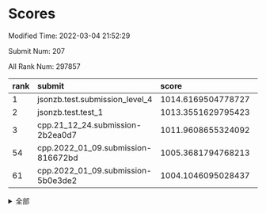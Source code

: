 # Scores

Modified Time: 2022-03-04 21:52:29

Submit Num: 207

All Rank Num: 297857

| rank |               submit               |       score        |       sigma        | pk_num |
| :--- | :--------------------------------- | :----------------- | :----------------- | :----- |
| 1    | jsonzb.test.submission_level_4     | 1014.6169504778727 | 0.8404366758151403 | 5756   |
| 2    | jsonzb.test.test_1                 | 1013.3551629795423 | 0.8054600132936298 | 5754   |
| 3    | cpp.21_12_24.submission-2b2ea0d7   | 1011.9608655324092 | 0.8019056953523431 | 5757   |
| 54   | cpp.2022_01_09.submission-816672bd | 1005.3681794768213 | 0.7191992056408666 | 5751   |
| 61   | cpp.2022_01_09.submission-5b0e3de2 | 1004.1046095028437 | 0.722793676870705  | 5758   |


<details>
<summary>全部</summary>

| rank |                 submit                 |       score        |       sigma        | pk_num |
| :--- | :------------------------------------- | :----------------- | :----------------- | :----- |
| 1    | jsonzb.test.submission_level_4         | 1014.6169504778727 | 0.8404366758151403 | 5756   |
| 2    | jsonzb.test.test_1                     | 1013.3551629795423 | 0.8054600132936298 | 5754   |
| 3    | cpp.21_12_24.submission-2b2ea0d7       | 1011.9608655324092 | 0.8019056953523431 | 5757   |
| 4    | gobigger.level_3.submission_level_3_35 | 1011.4867828232237 | 0.7745706649766835 | 5754   |
| 5    | gobigger.level_3.submission_level_3_44 | 1011.2115307680247 | 0.759921985457538  | 5753   |
| 6    | gobigger.level_3.submission_level_3_34 | 1011.2024258360061 | 0.7679638978503982 | 5761   |
| 7    | gobigger.level_3.submission_level_3_28 | 1011.184038478424  | 0.7566955385756676 | 5758   |
| 8    | gobigger.level_3.submission_level_3_24 | 1010.9576378914169 | 0.7797368886524358 | 5755   |
| 9    | gobigger.level_3.submission_level_3_0  | 1010.9438544849268 | 0.7806189398497337 | 5749   |
| 10   | gobigger.level_3.submission_level_3_1  | 1010.9023065158163 | 0.787988499382241  | 5759   |
| 11   | gobigger.level_3.submission_level_3_26 | 1010.8580452286122 | 0.7552273499110803 | 5757   |
| 12   | gobigger.level_3.submission_level_3_32 | 1010.7099633834385 | 0.7807509514603361 | 5757   |
| 13   | gobigger.level_3.submission_level_3_3  | 1010.678463800795  | 0.7426563368112108 | 5751   |
| 14   | gobigger.level_3.submission_level_3_10 | 1010.6545798078104 | 0.7674173557240295 | 5754   |
| 15   | gobigger.level_3.submission_level_3_29 | 1010.601294626735  | 0.7621695149182157 | 5754   |
| 16   | gobigger.level_3.submission_level_3_2  | 1010.5664417547403 | 0.7736022386534017 | 5753   |
| 17   | gobigger.level_3.submission_level_3_38 | 1010.5570708965903 | 0.760922311001001  | 5754   |
| 18   | gobigger.level_3.submission_level_3_21 | 1010.4915932252667 | 0.7467004456769635 | 5752   |
| 19   | gobigger.level_3.submission_level_3_6  | 1010.4714005016764 | 0.7540013243317601 | 5756   |
| 20   | gobigger.level_3.submission_level_3_4  | 1010.4283982345905 | 0.7678349943988894 | 5753   |
| 21   | gobigger.level_3.submission_level_3_8  | 1010.4075720866012 | 0.7659384674789028 | 5759   |
| 22   | gobigger.level_3.submission_level_3_36 | 1010.3113528368415 | 0.7643420476078473 | 5759   |
| 23   | gobigger.level_3.submission_level_3_15 | 1010.241835390219  | 0.7688813610804278 | 5758   |
| 24   | gobigger.level_3.submission_level_3_13 | 1010.1585135738926 | 0.7653317764133055 | 5757   |
| 25   | gobigger.level_3.submission_level_3_45 | 1010.1327443767848 | 0.7460502282863823 | 5757   |
| 26   | gobigger.level_3.submission_level_3_37 | 1010.066918348788  | 0.7446713339072225 | 5753   |
| 27   | gobigger.level_3.submission_level_3_27 | 1010.039108966274  | 0.7327272609412925 | 5755   |
| 28   | gobigger.level_3.submission_level_3_31 | 1010.0073007952133 | 0.7815046770785559 | 5759   |
| 29   | gobigger.level_3.submission_level_3_7  | 1009.9875656189602 | 0.7471390786245761 | 5749   |
| 30   | gobigger.level_3.submission_level_3_46 | 1009.9796887038572 | 0.7645585147853557 | 5748   |
| 31   | gobigger.level_3.submission_level_3_14 | 1009.9405698339045 | 0.7606743347386714 | 5755   |
| 32   | gobigger.level_3.submission_level_3_11 | 1009.9138932899924 | 0.7729209981809634 | 5756   |
| 33   | gobigger.level_3.submission_level_3_25 | 1009.7538606994859 | 0.7483743923466855 | 5757   |
| 34   | gobigger.level_3.submission_level_3_42 | 1009.6464895121951 | 0.7631065282329094 | 5756   |
| 35   | gobigger.level_3.submission_level_3_49 | 1009.5606836246737 | 0.7535114725270919 | 5760   |
| 36   | gobigger.level_3.submission_level_3_12 | 1009.4526891549002 | 0.7473405103402673 | 5763   |
| 37   | gobigger.level_3.submission_level_3_30 | 1009.4091963351724 | 0.7886179577916917 | 5756   |
| 38   | gobigger.level_3.submission_level_3_16 | 1009.3431051326809 | 0.7450569607262002 | 5755   |
| 39   | gobigger.level_3.submission_level_3_47 | 1009.1979069653792 | 0.7517451526310882 | 5757   |
| 40   | gobigger.level_3.submission_level_3_22 | 1009.1889650031995 | 0.7554226189311785 | 5760   |
| 41   | gobigger.level_3.submission_level_3_43 | 1009.1842544540995 | 0.744471098899321  | 5757   |
| 42   | gobigger.level_3.submission_level_3_33 | 1009.0867720903643 | 0.763355154235609  | 5758   |
| 43   | gobigger.level_3.submission_level_3_41 | 1009.065491789581  | 0.7389954582005563 | 5755   |
| 44   | gobigger.level_3.submission_level_3_39 | 1009.0301732479263 | 0.7659347629877915 | 5753   |
| 45   | gobigger.level_3.submission_level_3_40 | 1009.0120219107853 | 0.7412767450604983 | 5752   |
| 46   | gobigger.level_3.submission_level_3_9  | 1008.9540074937981 | 0.7687319804279102 | 5750   |
| 47   | gobigger.level_3.submission_level_3_20 | 1008.9486820267963 | 0.7327669269362189 | 5757   |
| 48   | gobigger.level_3.submission_level_3_19 | 1008.5912325750618 | 0.7535885911759792 | 5758   |
| 49   | gobigger.level_3.submission_level_3_18 | 1008.3819798018691 | 0.7263456108954484 | 5760   |
| 50   | gobigger.level_3.submission_level_3_23 | 1008.3790354647268 | 0.7347387741359629 | 5758   |
| 51   | gobigger.level_3.submission_level_3_5  | 1008.2875726035145 | 0.7355969193652224 | 5760   |
| 52   | gobigger.level_3.submission_level_3_17 | 1008.2711039378032 | 0.7476213113208674 | 5752   |
| 53   | gobigger.level_3.submission_level_3_48 | 1008.1573612639703 | 0.7337824185363112 | 5761   |
| 54   | cpp.2022_01_09.submission-816672bd     | 1005.3681794768213 | 0.7191992056408666 | 5751   |
| 55   | gobigger.level_1.submission_level_1_10 | 1005.1208637216398 | 0.721294802509027  | 5755   |
| 56   | gobigger.level_1.submission_level_1_8  | 1004.8925591698872 | 0.7215499152153305 | 5758   |
| 57   | gobigger.level_1.submission_level_1_15 | 1004.3599211306092 | 0.7149649275712872 | 5758   |
| 58   | gobigger.level_1.submission_level_1_47 | 1004.3534711913464 | 0.733468759265771  | 5759   |
| 59   | gobigger.level_1.submission_level_1_27 | 1004.293273058078  | 0.7138977087643835 | 5753   |
| 60   | gobigger.level_1.submission_level_1_18 | 1004.1474881290623 | 0.7299700453472462 | 5760   |
| 61   | cpp.2022_01_09.submission-5b0e3de2     | 1004.1046095028437 | 0.722793676870705  | 5758   |
| 62   | gobigger.level_1.submission_level_1_12 | 1004.090949839618  | 0.7235893241167376 | 5752   |
| 63   | gobigger.level_1.submission_level_1_42 | 1004.0885629922769 | 0.7104681079572339 | 5760   |
| 64   | gobigger.level_1.submission_level_1_39 | 1004.0770949466206 | 0.7124160636283693 | 5757   |
| 65   | gobigger.level_1.submission_level_1_34 | 1004.0061334418917 | 0.7194316073757282 | 5759   |
| 66   | gobigger.level_1.submission_level_1_46 | 1003.9964313172213 | 0.7141600532892147 | 5757   |
| 67   | gobigger.level_1.submission_level_1_0  | 1003.9941601706429 | 0.7227289641612732 | 5752   |
| 68   | gobigger.level_1.submission_level_1_49 | 1003.9918845738686 | 0.7364817853374992 | 5757   |
| 69   | gobigger.level_1.submission_level_1_21 | 1003.9728642368777 | 0.714226034836388  | 5756   |
| 70   | gobigger.level_1.submission_level_1_44 | 1003.956033715815  | 0.7197351662448627 | 5756   |
| 71   | gobigger.level_1.submission_level_1_1  | 1003.920022578004  | 0.7310090714610339 | 5757   |
| 72   | gobigger.level_1.submission_level_1_9  | 1003.8906509038469 | 0.7340151977589414 | 5754   |
| 73   | gobigger.level_1.submission_level_1_5  | 1003.839626353863  | 0.7116127051127549 | 5755   |
| 74   | gobigger.level_1.submission_level_1_40 | 1003.8075967959976 | 0.7160923276914295 | 5761   |
| 75   | gobigger.level_1.submission_level_1_38 | 1003.7897247324296 | 0.7193189934688995 | 5755   |
| 76   | gobigger.level_1.submission_level_1_48 | 1003.7107837720066 | 0.7215877006634319 | 5760   |
| 77   | gobigger.level_1.submission_level_1_28 | 1003.7015959760852 | 0.7086686531651509 | 5757   |
| 78   | gobigger.level_1.submission_level_1_22 | 1003.6557475134282 | 0.7167387334082175 | 5753   |
| 79   | gobigger.level_1.submission_level_1_37 | 1003.6444897454186 | 0.7142452376487624 | 5755   |
| 80   | gobigger.level_1.submission_level_1_4  | 1003.629409429993  | 0.7129312385455839 | 5754   |
| 81   | gobigger.level_1.submission_level_1_43 | 1003.5055023487799 | 0.7172235875907951 | 5752   |
| 82   | gobigger.level_1.submission_level_1_14 | 1003.4873209006989 | 0.7355090017737984 | 5753   |
| 83   | gobigger.level_1.submission_level_1_35 | 1003.4375278193636 | 0.7204728042262585 | 5754   |
| 84   | gobigger.level_1.submission_level_1_33 | 1003.425769527663  | 0.7198019032377586 | 5753   |
| 85   | gobigger.level_1.submission_level_1_16 | 1003.3660753834163 | 0.7170930101957262 | 5756   |
| 86   | gobigger.level_1.submission_level_1_6  | 1003.2514916499103 | 0.7108522179443809 | 5753   |
| 87   | gobigger.level_1.submission_level_1_3  | 1003.2159284880279 | 0.7137447177647992 | 5754   |
| 88   | gobigger.level_1.submission_level_1_13 | 1003.157967438029  | 0.7171295046523743 | 5756   |
| 89   | gobigger.level_1.submission_level_1_20 | 1003.1147678101285 | 0.7156900466287667 | 5757   |
| 90   | gobigger.level_1.submission_level_1_32 | 1003.0681495092689 | 0.7091569507775645 | 5756   |
| 91   | gobigger.level_1.submission_level_1_2  | 1003.0604811478838 | 0.7075736426581684 | 5756   |
| 92   | gobigger.level_1.submission_level_1_36 | 1002.8456647451264 | 0.713654510587996  | 5757   |
| 93   | gobigger.level_1.submission_level_1_11 | 1002.8190716017053 | 0.7112076392191307 | 5757   |
| 94   | gobigger.level_1.submission_level_1_25 | 1002.8157579783208 | 0.7186221293065927 | 5758   |
| 95   | gobigger.level_1.submission_level_1_24 | 1002.7695453597782 | 0.7216060237232964 | 5753   |
| 96   | gobigger.level_1.submission_level_1_7  | 1002.7619058145973 | 0.7119711045184919 | 5759   |
| 97   | gobigger.level_1.submission_level_1_29 | 1002.7111860866803 | 0.7089343285431033 | 5753   |
| 98   | gobigger.level_1.submission_level_1_45 | 1002.4141076963434 | 0.70982074760899   | 5755   |
| 99   | gobigger.level_1.submission_level_1_41 | 1002.3636956617065 | 0.716784157440434  | 5757   |
| 100  | gobigger.level_1.submission_level_1_31 | 1002.195283524106  | 0.714318055043171  | 5752   |
| 101  | gobigger.level_1.submission_level_1_23 | 1002.1172221467043 | 0.7139086899509505 | 5756   |
| 102  | gobigger.level_1.submission_level_1_19 | 1002.0639008243488 | 0.7075930889030722 | 5757   |
| 103  | gobigger.level_1.submission_level_1_26 | 1001.8316698191962 | 0.7088884777472393 | 5758   |
| 104  | gobigger.level_1.submission_level_1_30 | 1001.746955728918  | 0.710157014449458  | 5758   |
| 105  | gobigger.level_1.submission_level_1_17 | 1001.6353259754425 | 0.7115504196978523 | 5757   |
| 106  | gobigger.random.submission_random_19   | 997.6706067608164  | 0.7146848159631713 | 5752   |
| 107  | gobigger.random.submission_random_5    | 997.1141664849382  | 0.7113417302485254 | 5752   |
| 108  | gobigger.random.submission_random_45   | 997.0696696817314  | 0.6941937496082284 | 5755   |
| 109  | gobigger.random.submission_random_16   | 996.9802018847024  | 0.702515767794941  | 5758   |
| 110  | gobigger.random.submission_random_29   | 996.8329332852061  | 0.7129720552067755 | 5756   |
| 111  | gobigger.random.submission_random_28   | 996.760151629991   | 0.6983506965192541 | 5753   |
| 112  | gobigger.random.submission_random_48   | 996.5678088422052  | 0.70968142175472   | 5760   |
| 113  | gobigger.random.submission_random_14   | 996.5419205539356  | 0.7075942225235932 | 5755   |
| 114  | gobigger.random.submission_random_1    | 996.4093266354466  | 0.7053156545672771 | 5754   |
| 115  | gobigger.random.submission_random_44   | 996.3570047009873  | 0.7173998034312454 | 5760   |
| 116  | gobigger.random.submission_random_42   | 996.3336105442676  | 0.7103842384586492 | 5757   |
| 117  | gobigger.random.submission_random_37   | 996.3115430560221  | 0.7011625728582405 | 5756   |
| 118  | gobigger.random.submission_random_9    | 996.2285870119454  | 0.7097470309747114 | 5757   |
| 119  | gobigger.random.submission_random_2    | 996.218341046655   | 0.7150960627226431 | 5755   |
| 120  | gobigger.random.submission_random_27   | 996.1135913489616  | 0.7073356963029037 | 5752   |
| 121  | gobigger.random.submission_random_30   | 996.1108934465611  | 0.706603882356323  | 5758   |
| 122  | gobigger.random.submission_random_3    | 996.1102577983731  | 0.7034908147969555 | 5757   |
| 123  | gobigger.random.submission_random_33   | 996.0358003001328  | 0.700873507231881  | 5761   |
| 124  | gobigger.random.submission_random_17   | 996.0259395448327  | 0.7179589275254356 | 5754   |
| 125  | gobigger.random.submission_random_6    | 996.0213476620186  | 0.7006328986296578 | 5759   |
| 126  | gobigger.random.submission_random_24   | 996.0049161823677  | 0.7029198506089788 | 5750   |
| 127  | gobigger.random.submission_random_12   | 995.9700015703361  | 0.7227909982674723 | 5755   |
| 128  | gobigger.random.submission_random_15   | 995.9616252836202  | 0.7116538095439819 | 5759   |
| 129  | gobigger.random.submission_random_11   | 995.9614946801237  | 0.7059798719706466 | 5758   |
| 130  | gobigger.random.submission_random_41   | 995.9479701868293  | 0.7121600106698821 | 5756   |
| 131  | gobigger.random.submission_random_35   | 995.9264916467723  | 0.7107936878379435 | 5755   |
| 132  | gobigger.random.submission_random_21   | 995.9252720645961  | 0.7098720460977301 | 5756   |
| 133  | gobigger.random.submission_random_23   | 995.9240983440006  | 0.706632758863313  | 5753   |
| 134  | gobigger.random.submission_random_8    | 995.9211531429735  | 0.7084993679773295 | 5753   |
| 135  | gobigger.random.submission_random_31   | 995.8993621679789  | 0.7108647773470529 | 5752   |
| 136  | gobigger.random.submission_random_32   | 995.8875721561219  | 0.7119652594671135 | 5756   |
| 137  | gobigger.random.submission_random_7    | 995.8055268987304  | 0.7112847771252745 | 5753   |
| 138  | gobigger.random.submission_random_0    | 995.7497659043478  | 0.72570251600006   | 5757   |
| 139  | gobigger.random.submission_random_46   | 995.658018607098   | 0.7101954602215467 | 5759   |
| 140  | gobigger.random.submission_random_13   | 995.6397324461527  | 0.7191966908170105 | 5754   |
| 141  | gobigger.random.submission_random_47   | 995.6380864227868  | 0.7148311827273445 | 5760   |
| 142  | gobigger.random.submission_random_38   | 995.559267638396   | 0.7160970893106383 | 5756   |
| 143  | gobigger.random.submission_random_22   | 995.53208523225    | 0.7148718106610363 | 5759   |
| 144  | gobigger.random.submission_random_26   | 995.5178179871759  | 0.7048789423363251 | 5753   |
| 145  | gobigger.random.submission_random_36   | 995.4533858552145  | 0.709998677482198  | 5758   |
| 146  | gobigger.random.submission_random_18   | 995.401696013466   | 0.7144730497992005 | 5751   |
| 147  | gobigger.random.submission_random_43   | 995.3132682190869  | 0.7174935365615303 | 5755   |
| 148  | gobigger.random.submission_random_34   | 995.2950901596504  | 0.7231154357536421 | 5755   |
| 149  | gobigger.random.submission_random_25   | 995.2225679317169  | 0.7223625034434443 | 5764   |
| 150  | gobigger.random.submission_random_20   | 995.2039068470937  | 0.7154257999099528 | 5758   |
| 151  | gobigger.random.submission_random_39   | 995.1958858254438  | 0.7094464370213612 | 5754   |
| 152  | gobigger.random.submission_random_10   | 995.0696438785448  | 0.7245240462491692 | 5758   |
| 153  | gobigger.random.submission_random_4    | 995.0257534807705  | 0.7161992780709423 | 5758   |
| 154  | gobigger.random.submission_random_49   | 994.8410807337311  | 0.725845740677608  | 5753   |
| 155  | gobigger.level_2.submission_level_2_23 | 994.3857604370272  | 0.7040982855654864 | 5754   |
| 156  | gobigger.random.submission_random_40   | 994.1085267954282  | 0.7191315142396435 | 5757   |
| 157  | gobigger.level_2.submission_level_2_39 | 993.8934783768005  | 0.7199837414084104 | 5760   |
| 158  | gobigger.level_2.submission_level_2_38 | 993.8896260536974  | 0.748457222201063  | 5752   |
| 159  | gobigger.level_2.submission_level_2_28 | 993.7168853716375  | 0.7393216746845458 | 5751   |
| 160  | gobigger.level_2.submission_level_2_19 | 993.6179874034765  | 0.7371438446002848 | 5754   |
| 161  | gobigger.level_2.submission_level_2_48 | 993.2467567454672  | 0.7448211574452733 | 5754   |
| 162  | gobigger.level_2.submission_level_2_17 | 993.1255659808156  | 0.753853999000214  | 5758   |
| 163  | gobigger.level_2.submission_level_2_11 | 993.0952896565401  | 0.7366491386690294 | 5751   |
| 164  | gobigger.level_2.submission_level_2_1  | 992.9547836574333  | 0.7340543840043189 | 5760   |
| 165  | gobigger.level_2.submission_level_2_21 | 992.9419582660064  | 0.7538689502334921 | 5755   |
| 166  | gobigger.level_2.submission_level_2_27 | 992.9104718455663  | 0.740225240630042  | 5748   |
| 167  | gobigger.level_2.submission_level_2_40 | 992.9090606938092  | 0.7443792721178    | 5757   |
| 168  | gobigger.level_2.submission_level_2_24 | 992.8508854936541  | 0.7333913916931595 | 5750   |
| 169  | gobigger.level_2.submission_level_2_6  | 992.7929973619061  | 0.7385981085358084 | 5752   |
| 170  | gobigger.level_2.submission_level_2_22 | 992.7120161693983  | 0.729200919869875  | 5759   |
| 171  | gobigger.level_2.submission_level_2_44 | 992.6908660304488  | 0.7435988383101152 | 5756   |
| 172  | gobigger.level_2.submission_level_2_14 | 992.6666553657207  | 0.724560886316338  | 5758   |
| 173  | gobigger.level_2.submission_level_2_18 | 992.4716580453844  | 0.7233929687105034 | 5756   |
| 174  | gobigger.level_2.submission_level_2_29 | 992.355045029351   | 0.737561665390555  | 5761   |
| 175  | gobigger.level_2.submission_level_2_9  | 992.2964412337416  | 0.7391304173153105 | 5757   |
| 176  | gobigger.level_2.submission_level_2_33 | 992.2881372517786  | 0.7486206085548658 | 5752   |
| 177  | gobigger.level_2.submission_level_2_36 | 992.2693178451975  | 0.7480862648493279 | 5755   |
| 178  | gobigger.level_2.submission_level_2_30 | 992.2086484019591  | 0.7330287121242806 | 5754   |
| 179  | gobigger.level_2.submission_level_2_16 | 992.1867960781915  | 0.7564356701563363 | 5749   |
| 180  | gobigger.level_2.submission_level_2_43 | 992.1769110859913  | 0.750640157070877  | 5749   |
| 181  | gobigger.level_2.submission_level_2_20 | 992.1571042255454  | 0.7309448542327424 | 5755   |
| 182  | gobigger.level_2.submission_level_2_5  | 992.1271138084089  | 0.7749449278091178 | 5759   |
| 183  | gobigger.level_2.submission_level_2_41 | 992.0359334468445  | 0.7436053185667342 | 5754   |
| 184  | gobigger.level_2.submission_level_2_45 | 991.9663126338357  | 0.749823100516129  | 5757   |
| 185  | gobigger.level_2.submission_level_2_13 | 991.9376258776634  | 0.7610215340995082 | 5759   |
| 186  | gobigger.level_2.submission_level_2_3  | 991.9268693103554  | 0.7791548807423628 | 5756   |
| 187  | gobigger.level_2.submission_level_2_31 | 991.604305156591   | 0.744034691550488  | 5753   |
| 188  | gobigger.level_2.submission_level_2_12 | 991.5447222725588  | 0.7393070119604056 | 5754   |
| 189  | gobigger.level_2.submission_level_2_8  | 991.4986234074883  | 0.7532822139322325 | 5758   |
| 190  | gobigger.level_2.submission_level_2_4  | 991.4803039955137  | 0.7347458738952501 | 5760   |
| 191  | gobigger.level_2.submission_level_2_49 | 991.4299568124252  | 0.7602865683148471 | 5752   |
| 192  | gobigger.level_2.submission_level_2_32 | 991.3941171171234  | 0.7429745900879441 | 5758   |
| 193  | gobigger.level_2.submission_level_2_46 | 991.376373972874   | 0.7535595133090564 | 5753   |
| 194  | gobigger.level_2.submission_level_2_42 | 991.3497356182958  | 0.7564017442699568 | 5757   |
| 195  | gobigger.level_2.submission_level_2_0  | 991.3404036650877  | 0.7606032313811975 | 5757   |
| 196  | gobigger.level_2.submission_level_2_15 | 991.2316559187368  | 0.7612981025908704 | 5757   |
| 197  | gobigger.level_2.submission_level_2_25 | 991.1165855692134  | 0.7607561133299018 | 5755   |
| 198  | gobigger.level_2.submission_level_2_37 | 990.9801545336908  | 0.7541833666719339 | 5757   |
| 199  | gobigger.level_2.submission_level_2_7  | 990.9544393358365  | 0.7584545688848087 | 5755   |
| 200  | gobigger.level_2.submission_level_2_34 | 990.8719329396164  | 0.7642135110932142 | 5753   |
| 201  | gobigger.level_2.submission_level_2_2  | 990.4685908715504  | 0.7593922251821179 | 5755   |
| 202  | gobigger.level_2.submission_level_2_10 | 990.3938329784836  | 0.7714628863758651 | 5754   |
| 203  | gobigger.level_2.submission_level_2_35 | 990.1377379688503  | 0.7561832161679105 | 5759   |
| 204  | gobigger.level_2.submission_level_2_26 | 989.7873730542509  | 0.7844591072510824 | 5759   |
| 205  | gobigger.level_2.submission_level_2_47 | 989.1656879752866  | 0.773656049269457  | 5760   |
| 206  | gobigger.none.submission_none_0        | 979.4803006617449  | 1.1468276526817676 | 5755   |
| 207  | gobigger.none.submission_none_1        | 975.6058792869351  | 1.4895845704407258 | 5749   |

</details>